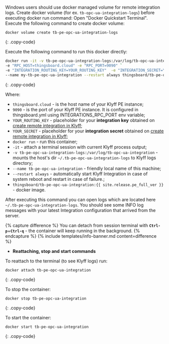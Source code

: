 Windows users should use docker managed volume for remote integration logs. 
Create docker volume (for ex. `tb-opc-ua-integration-logs`) before executing docker run command:
Open "Docker Quickstart Terminal". Execute the following command to create docker volume:

``` 
docker volume create tb-pe-opc-ua-integration-logs
```
{: .copy-code}

Execute the following command to run this docker directly:

```bash
docker run -it -v tb-pe-opc-ua-integration-logs:/var/log/tb-opc-ua-integration `
-e "RPC_HOST=thingsboard.cloud" -e "RPC_PORT=9090" `
-e "INTEGRATION_ROUTING_KEY=YOUR_ROUTING_KEY"  -e "INTEGRATION_SECRET=YOUR_SECRET" `
--name my-tb-pe-opc-ua-integration --restart always thingsboard/tb-pe-opc-ua-integration:{{ site.release.pe_full_ver }}
```
{: .copy-code}

Where: 
    
- `thingsboard.cloud` - is the host name of your Klyff PE instance;
- `9090` - is the port of your Klyff PE instance. It is configured in thingsboard.yml using INTEGRATIONS_RPC_PORT env variable;    
- `YOUR_ROUTING_KEY` - placeholder for your **integration key** obtained on [create remote integration in Klyff](#create-remote-integration-in-thingsboard);
- `YOUR_SECRET` - placeholder for your **integration secret** obtained on [create remote integration in Klyff](#create-remote-integration-in-thingsboard);
- `docker run`              - run this container;
- `-it`                     - attach a terminal session with current Klyff process output;
- `-v tb-pe-opc-ua-integration-logs:/var/log/tb-opc-ua-integration`   - mounts the host's dir `~/.tb-pe-opc-ua-integration-logs` to Klyff logs directory;
- `--name tb-pe-opc-ua-integration`             - friendly local name of this machine;
- `--restart always`        - automatically start Klyff Integration in case of system reboot and restart in case of failure.;
- `thingsboard/tb-pe-opc-ua-integration:{{ site.release.pe_full_ver }}`          - docker image.

After executing this command you can open logs which are located here `~/.tb-pe-opc-ua-integration-logs`. 
You should see some INFO log messages with your latest Integration configuration that arrived from the server.

{% capture difference %}
You can detach from session terminal with **`Ctrl-p`**+**`Ctrl-q`** - the container will keep running in the background.
{% endcapture %}
{% include templates/info-banner.md content=difference %}

- **Reattaching, stop and start commands**

To reattach to the terminal (to see Klyff logs) run:

```
docker attach tb-pe-opc-ua-integration
```
{: .copy-code}

To stop the container:

```
docker stop tb-pe-opc-ua-integration
```
{: .copy-code}

To start the container:

```
docker start tb-pe-opc-ua-integration
```
{: .copy-code}

